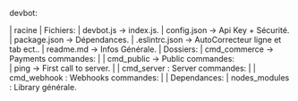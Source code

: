 devbot: 

| racine
    | Fichiers:
        | devbot.js -> index.js.
        | config.json -> Api Key + Sécurité.
        | package.json -> Dépendances. 
        | .eslintrc.json -> AutoCorrecteur ligne et tab ect..
        | readme.md -> Infos Générale.
    | Dossiers:
        | cmd_commerce -> Payments commandes:
            |
        | cmd_public -> Public commandes:    
            | ping -> First call to server.
            |
        | cmd_server : Server commandes:
            |
        | cmd_webhook : Webhooks commandes:
            |
    | Dependances:
        | nodes_modules : Library générale.